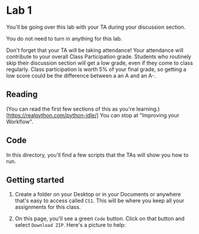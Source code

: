 # Lab 1

You'll be going over this lab with your TA during your discussion section.

You do not need to turn in anything for this lab.

Don't forget that your TA will be taking attendance! Your attendance will contribute to your overall Class Participation grade. Students who routinely skip their discussion section will get a low grade, even if they come to class regularly. Class participation is worth 5% of your final grade, so getting a low score could be the difference between a an A and an A-.

## Reading
(You can read the first few sections of this as you're learning.)[https://realpython.com/python-idle/] You can stop at "Improving your Workflow".

## Code
In this directory, you'll find a few scripts that the TAs will show you how to run.

## Getting started
1. Create a folder on your Desktop or in your Documents or anywhere that's easy to access called ``CS1``. This will be where you keep all your assignments for this class.

2. On this page, you'll see a green ``Code`` button. Click on that button and select ``Download ZIP``. Here's a picture to help:


